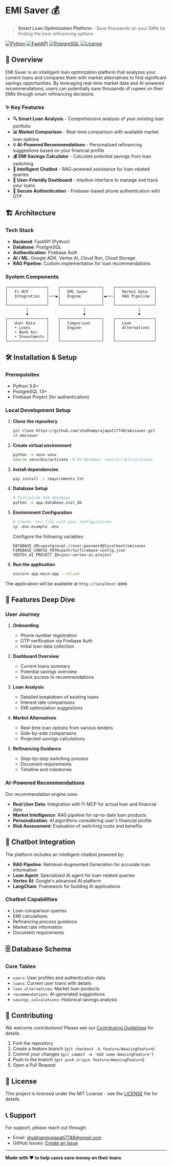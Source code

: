 # EMI Saver 💰

> **Smart Loan Optimization Platform** - Save thousands on your EMIs by finding the best refinancing options

[![Python](https://img.shields.io/badge/python-3.8+-blue.svg)](https://www.python.org/downloads/)
[![FastAPI](https://img.shields.io/badge/FastAPI-0.68+-green.svg)](https://fastapi.tiangolo.com/)
[![PostgreSQL](https://img.shields.io/badge/PostgreSQL-13+-blue.svg)](https://www.postgresql.org/)
[![License](https://img.shields.io/badge/license-MIT-blue.svg)](LICENSE)

## 🚀 Overview

EMI Saver is an intelligent loan optimization platform that analyzes your current loans and compares them with market alternatives to find significant savings opportunities. By leveraging real-time market data and AI-powered recommendations, users can potentially save thousands of rupees on their EMIs through smart refinancing decisions.

### ✨ Key Features

- **🔍 Smart Loan Analysis** - Comprehensive analysis of your existing loan portfolio
- **📊 Market Comparison** - Real-time comparison with available market loan options  
- **💡 AI-Powered Recommendations** - Personalized refinancing suggestions based on your financial profile
- **💰 EMI Savings Calculator** - Calculate potential savings from loan switching
- **🤖 Intelligent Chatbot** - RAG-powered assistance for loan-related queries
- **📱 User-Friendly Dashboard** - Intuitive interface to manage and track your loans
- **🔐 Secure Authentication** - Firebase-based phone authentication with OTP

## 🏗️ Architecture

### Tech Stack

- **Backend**: FastAPI (Python)
- **Database**: PostgreSQL
- **Authentication**: Firebase Auth
- **AI / ML**: Google ADK, Vertex AI, Cloud Run, Cloud Storage
- **RAG Pipeline**: Custom implementation for loan recommendations

### System Components

```
┌─────────────────┐    ┌──────────────────┐    ┌─────────────────┐
│   Fi MCP        │    │   EMI Saver      │    │   Market Data   │
│   Integration   │───▶│   Engine         │◀───│   RAG Pipeline  │
│                 │    │                  │    │                 │
└─────────────────┘    └──────────────────┘    └─────────────────┘
         │                        │                       │
         ▼                        ▼                       ▼
┌─────────────────┐    ┌──────────────────┐    ┌─────────────────┐
│   User Data     │    │   Comparison     │    │   Loan          │
│   • Loans       │    │   Engine         │    │   Alternatives  │
│   • Bank Acc    │    │                  │    │                 │
│   • Investments │    │                  │    │                 │
└─────────────────┘    └──────────────────┘    └─────────────────┘
```

## 🛠️ Installation & Setup

### Prerequisites

- Python 3.8+
- PostgreSQL 13+
- Firebase Project (for authentication)

### Local Development Setup

1. **Clone the repository**
   ```bash
   git clone https://github.com/shubhamprajapati7748/emisaver.git
   cd emisaver
   ```

2. **Create virtual environment**
   ```bash
   python -m venv venv
   source venv/bin/activate  # On Windows: venv\Scripts\activate
   ```

3. **Install dependencies**
   ```bash
   pip install -r requirements.txt
   ```

4. **Database Setup**
   ```bash
   # Initialize the database
   python -m app.database.init_db
   ```

5. **Environment Configuration**
   ```bash
   # Create .env file with your configurations
   cp .env.example .env
   ```
   
   Configure the following variables:
   ```env
   DATABASE_URL=postgresql://user:password@localhost/emisaver
   FIREBASE_CONFIG_PATH=path/to/firebase-config.json
   VERTEX_AI_PROJECT_ID=your-vertex-ai-project
   ```

6. **Run the application**
   ```bash
   uvicorn app.main:app --reload
   ```

The application will be available at `http://localhost:8000`

## 📱 Features Deep Dive

### User Journey

1. **Onboarding**
   - Phone number registration
   - OTP verification via Firebase Auth
   - Initial loan data collection

2. **Dashboard Overview**
   - Current loans summary
   - Potential savings overview
   - Quick access to recommendations

3. **Loan Analysis**
   - Detailed breakdown of existing loans
   - Interest rate comparisons
   - EMI optimization suggestions

4. **Market Alternatives**
   - Real-time loan options from various lenders
   - Side-by-side comparisons
   - Projected savings calculations

5. **Refinancing Guidance**
   - Step-by-step switching process
   - Document requirements
   - Timeline and milestones

### AI-Powered Recommendations

Our recommendation engine uses:

- **Real User Data**: Integration with Fi MCP for actual loan and financial data
- **Market Intelligence**: RAG pipeline for up-to-date loan products
- **Personalization**: AI algorithms considering user's financial profile
- **Risk Assessment**: Evaluation of switching costs and benefits


## 🤖 Chatbot Integration

The platform includes an intelligent chatbot powered by:

- **RAG Pipeline**: Retrieval-Augmented Generation for accurate loan information
- **Loan Agent**: Specialized AI agent for loan-related queries  
- **Vertex AI**: Google's advanced AI platform
- **LangChain**: Framework for building AI applications

### Chatbot Capabilities

- Loan comparison queries
- EMI calculations
- Refinancing process guidance
- Market rate information
- Document requirements

## 🗄️ Database Schema

### Core Tables

- `users`: User profiles and authentication data
- `loans`: Current user loans with details
- `loan_alternatives`: Market loan products
- `recommendations`: AI-generated suggestions
- `savings_calculations`: Historical savings analysis

## 🤝 Contributing

We welcome contributions! Please see our [Contributing Guidelines](CONTRIBUTING.md) for details.

1. Fork the repository
2. Create a feature branch (`git checkout -b feature/AmazingFeature`)
3. Commit your changes (`git commit -m 'Add some AmazingFeature'`)
4. Push to the branch (`git push origin feature/AmazingFeature`)
5. Open a Pull Request

## 📄 License

This project is licensed under the MIT License - see the [LICENSE](LICENSE) file for details.

## 📞 Support

For support, please reach out through:

- Email: shubhamprajapati7748@gmail.com
- GitHub Issues: [Create an issue](https://github.com/shubhamprajapati7748/emisaver/issues)
---

**Made with ❤️ to help users save money on their loans**